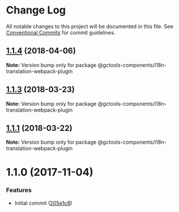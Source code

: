 # Change Log

All notable changes to this project will be documented in this file.
See [Conventional Commits](https://conventionalcommits.org) for commit guidelines.

<a name="1.1.4"></a>
## [1.1.4](https://github.com/gctools-outilsgc/gctools-components/compare/@gctools-components/i18n-translation-webpack-plugin@1.1.3...@gctools-components/i18n-translation-webpack-plugin@1.1.4) (2018-04-06)




**Note:** Version bump only for package @gctools-components/i18n-translation-webpack-plugin

<a name="1.1.3"></a>
## [1.1.3](https://github.com/gctools-outilsgc/gctools-components/compare/@gctools-components/i18n-translation-webpack-plugin@1.1.1...@gctools-components/i18n-translation-webpack-plugin@1.1.3) (2018-03-23)




**Note:** Version bump only for package @gctools-components/i18n-translation-webpack-plugin

<a name="1.1.1"></a>
## [1.1.1](https://github.com/gctools-outilsgc/gctools-components/compare/@gctools-components/i18n-translation-webpack-plugin@1.1.0...@gctools-components/i18n-translation-webpack-plugin@1.1.1) (2018-03-22)




**Note:** Version bump only for package @gctools-components/i18n-translation-webpack-plugin

<a name="1.1.0"></a>
# 1.1.0 (2017-11-04)


### Features

* Initial commit ([205e1c8](https://github.com/gctools-outilsgc/gctools-components/commit/205e1c8))
